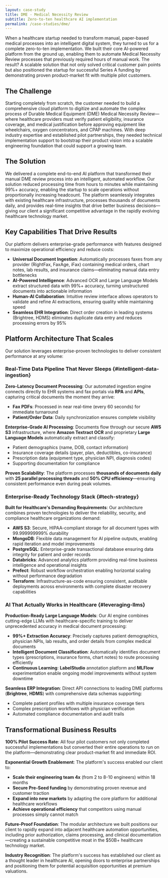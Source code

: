 ```yaml
---
layout: case-study
title: DME - Medical Necessity Review
subtitle: Zero-to-ten healthcare AI implementation
permalink: /case-studies/dme/
---
```


When a healthcare startup needed to transform manual, paper-based medical processes into an intelligent digital system, they turned to us for a complete zero-to-ten implementation. We built their core AI-powered platform from the ground up, enabling them to automate Medical Necessity Review processes that previously required hours of manual work. The result? A scalable solution that not only solved critical customer pain points but also positioned the startup for successful Series A funding by demonstrating proven product-market fit with multiple pilot customers.

## The Challenge

Starting completely from scratch, the customer needed to build a comprehensive cloud platform to digitize and automate the complex process of Durable Medical Equipment (DME) Medical Necessity Review—where healthcare providers must verify patient eligibility, insurance coverage, and medical justification before approving equipment like wheelchairs, oxygen concentrators, and CPAP machines. With deep industry expertise and established pilot partnerships, they needed technical implementation support to bootstrap their product vision into a scalable engineering foundation that could support a growing team.

## The Solution

We delivered a complete end-to-end AI platform that transformed their manual DME review process into an intelligent, automated workflow. Our solution reduced processing time from hours to minutes while maintaining 99%+ accuracy, enabling the startup to scale operations without proportionally increasing headcount. The platform seamlessly integrates with existing healthcare infrastructure, processes thousands of documents daily, and provides real-time insights that drive better business decisions—giving our client a significant competitive advantage in the rapidly evolving healthcare technology market.

## Key Capabilities That Drive Results

Our platform delivers enterprise-grade performance with features designed to maximize operational efficiency and reduce costs:

* **Universal Document Ingestion**: Automatically processes faxes from any provider (RightFax, FaxAge, iFax) containing medical orders, chart notes, lab results, and insurance claims—eliminating manual data entry bottlenecks
* **AI-Powered Intelligence**: Advanced OCR and Large Language Models extract structured data with 99%+ accuracy, turning unstructured documents into actionable information
* **Human-AI Collaboration**: Intuitive review interface allows operators to validate and refine AI extractions, ensuring quality while maintaining speed
* **Seamless EHR Integration**: Direct order creation in leading systems (Brightree, HDMS) eliminates duplicate data entry and reduces processing errors by 95%

## Platform Architecture That Scales
Our solution leverages enterprise-proven technologies to deliver consistent performance at any volume:

### Real-Time Data Pipeline That Never Sleeps {#intelligent-data-ingestion}

**Zero-Latency Document Processing**: Our automated ingestion engine connects directly to EHR systems and fax portals via **RPA** and **APIs**, capturing critical documents the moment they arrive:

- **Fax PDFs**: Processed in near real-time (every 60 seconds) for immediate turnaround
- **Patient/Order Data**: Daily synchronization ensures complete visibility

**Enterprise-Grade AI Processing**: Documents flow through our secure **AWS S3** infrastructure, where **Amazon Textract OCR** and proprietary **Large Language Models** automatically extract and classify:
- Patient demographics (name, DOB, contact information)
- Insurance coverage details (payer, plan, deductibles, co-insurance)
- Prescription data (equipment type, physician NPI, diagnosis codes)
- Supporting documentation for compliance

**Proven Scalability**: The platform processes **thousands of documents daily** with **25 parallel processing threads** and **50% CPU efficiency**—ensuring consistent performance even during peak volumes.

### Enterprise-Ready Technology Stack {#tech-strategy}

**Built for Healthcare's Demanding Requirements**: Our architecture combines proven technologies to deliver the reliability, security, and compliance healthcare organizations demand:

- **AWS S3**: Secure, HIPAA-compliant storage for all document types with 99.999999999% durability
- **MongoDB**: Flexible data management for AI pipeline outputs, enabling rapid iteration and model improvements
- **PostgreSQL**: Enterprise-grade transactional database ensuring data integrity for patient and order records
- **Databricks**: Advanced analytics platform providing real-time business intelligence and operational insights
- **Prefect**: Robust workflow orchestration enabling horizontal scaling without performance degradation
- **Terraform**: Infrastructure-as-code ensuring consistent, auditable deployments across environments with complete disaster recovery capabilities

### AI That Actually Works in Healthcare {#leveraging-llms}

**Production-Ready Large Language Models**: Our AI engine combines cutting-edge LLMs with healthcare-specific training to deliver unprecedented accuracy in medical document processing:

- **99%+ Extraction Accuracy**: Precisely captures patient demographics, physician NPIs, lab results, and order details from complex medical documents
- **Intelligent Document Classification**: Automatically identifies document types (prescriptions, insurance forms, chart notes) to route processing efficiently
- **Continuous Learning**: **LabelStudio** annotation platform and **MLFlow** experimentation enable ongoing model improvements without system downtime

**Seamless ERP Integration**: Direct API connections to leading DME platforms (**Brightree**, **HDMS**) with comprehensive data schemas supporting:
- Complete patient profiles with multiple insurance coverage tiers
- Complex prescription workflows with physician verification
- Automated compliance documentation and audit trails

## Transformational Business Results

**100% Pilot Success Rate**: All four pilot customers not only completed successful implementations but converted their entire operations to run on the platform—demonstrating clear product-market fit and immediate ROI.

**Exponential Growth Enablement**: The platform's success enabled our client to:
- **Scale their engineering team 4x** (from 2 to 8-10 engineers) within 18 months
- **Secure Pre-Seed funding** by demonstrating proven revenue and customer traction
- **Expand into new markets** by adapting the core platform for additional healthcare workflows
- **Achieve operational efficiency** that competitors using manual processes simply cannot match

**Future-Proof Foundation**: The modular architecture we built positions our client to rapidly expand into adjacent healthcare automation opportunities, including prior authorization, claims processing, and clinical documentation—creating a sustainable competitive moat in the $50B+ healthcare technology market.

**Industry Recognition**: The platform's success has established our client as a thought leader in healthcare AI, opening doors to enterprise partnerships and positioning them for potential acquisition opportunities at premium valuations.
